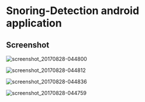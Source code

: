 # Snoring-Detection android application

## Screenshot

![screenshot_20170828-044800](https://user-images.githubusercontent.com/26283082/29862648-bd0e9836-8d8a-11e7-965e-13efbd533c00.jpg)


![screenshot_20170828-044812](https://user-images.githubusercontent.com/26283082/29862646-bd07efcc-8d8a-11e7-9705-8051ec5728b2.jpg)


![screenshot_20170828-044836](https://user-images.githubusercontent.com/26283082/29862647-bd0a6b08-8d8a-11e7-9af5-c26b6a4b3429.jpg)


![screenshot_20170828-044759](https://user-images.githubusercontent.com/26283082/29862649-bd0fc954-8d8a-11e7-9475-e8cb96334b10.jpg)
